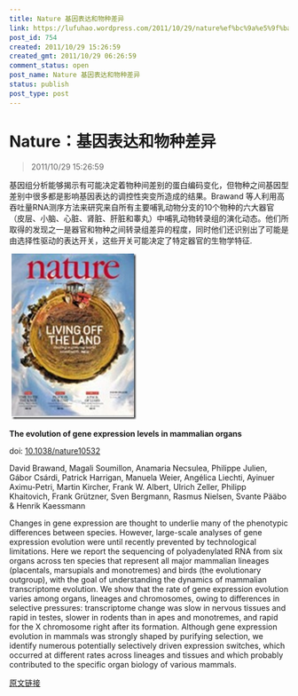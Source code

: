 ```yaml
---
title: Nature 基因表达和物种差异
link: https://lufuhao.wordpress.com/2011/10/29/nature%ef%bc%9a%e5%9f%ba%e5%9b%a0%e8%a1%a8%e8%be%be%e5%92%8c%e7%89%a9%e7%a7%8d%e5%b7%ae%e5%bc%82/
post_id: 754
created: 2011/10/29 15:26:59
created_gmt: 2011/10/29 06:26:59
comment_status: open
post_name: Nature 基因表达和物种差异
status: publish
post_type: post
---
```


# Nature：基因表达和物种差异

> 2011/10/29 15:26:59

 

基因组分析能够揭示有可能决定着物种间差别的蛋白编码变化，但物种之间基因型差别中很多都是影响基因表达的调控性突变所造成的结果。Brawand 等人利用高吞吐量RNA测序方法来研究来自所有主要哺乳动物分支的10个物种的六大器官（皮层、小脑、心脏、肾脏、肝脏和睾丸）中哺乳动物转录组的演化动态。他们所取得的发现之一是器官和物种之间转录组差异的程度，同时他们还识别出了可能是由选择性驱动的表达开关，这些开关可能决定了特定器官的生物学特征. 

 ![20111029-152659-0001](/assets/images/20111029-152659-0001.jpg)

**The evolution of gene expression levels in mammalian organs**

doi: [10.1038/nature10532](http://dx.doi.org/10.1038/nature10532)

David Brawand, Magali Soumillon, Anamaria Necsulea, Philippe Julien, Gábor Csárdi, Patrick Harrigan, Manuela Weier, Angélica Liechti, Ayinuer Aximu-Petri, Martin Kircher, Frank W. Albert, Ulrich Zeller, Philipp Khaitovich, Frank Grützner, Sven Bergmann, Rasmus Nielsen, Svante Pääbo & Henrik Kaessmann

Changes in gene expression are thought to underlie many of the phenotypic differences between species. However, large-scale analyses of gene expression evolution were until recently prevented by technological limitations. Here we report the sequencing of polyadenylated RNA from six organs across ten species that represent all major mammalian lineages (placentals, marsupials and monotremes) and birds (the evolutionary outgroup), with the goal of understanding the dynamics of mammalian transcriptome evolution. We show that the rate of gene expression evolution varies among organs, lineages and chromosomes, owing to differences in selective pressures: transcriptome change was slow in nervous tissues and rapid in testes, slower in rodents than in apes and monotremes, and rapid for the X chromosome right after its formation. Although gene expression evolution in mammals was strongly shaped by purifying selection, we identify numerous potentially selectively driven expression switches, which occurred at different rates across lineages and tissues and which probably contributed to the specific organ biology of various mammals. 

[原文链接](http://www.bioon.com/biology/postgenomics/508778.shtml)
